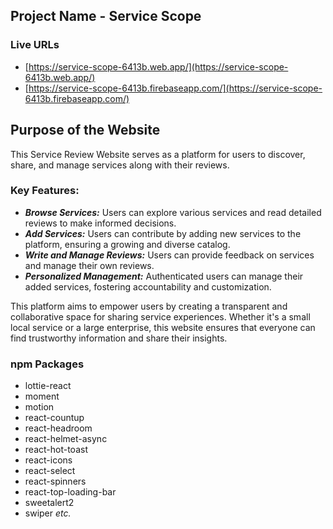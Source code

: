 
## Project Name - Service Scope
### Live URLs 
- [https://service-scope-6413b.web.app/](https://service-scope-6413b.web.app/)
- [https://service-scope-6413b.firebaseapp.com/](https://service-scope-6413b.firebaseapp.com/)
## Purpose of the Website
This Service Review Website serves as a platform for users to discover, share, and manage services along with their reviews.


### Key Features:
- ***Browse Services:*** Users can explore various services and read detailed reviews to make informed decisions.
- ***Add Services:*** Users can contribute by adding new services to the platform, ensuring a growing and diverse catalog.
- ***Write and Manage Reviews:*** Users can provide feedback on services and manage their own reviews.
- ***Personalized Management:*** Authenticated users can manage their added services, fostering accountability and customization.

This platform aims to empower users by creating a transparent and collaborative space for sharing service experiences. Whether it's a small local service or a large enterprise, this website ensures that everyone can find trustworthy information and share their insights.

### npm Packages
- lottie-react
- moment
- motion
- react-countup
- react-headroom
- react-helmet-async
- react-hot-toast
- react-icons
- react-select
- react-spinners
- react-top-loading-bar
- sweetalert2
- swiper *etc.*



